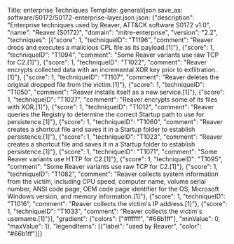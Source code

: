 Title: enterprise Techniques
Template: general/json
save_as: software/S0172/S0172-enterprise-layer.json
json: {"description": "Enterprise techniques used by Reaver, ATT&CK software S0172 v1.0", "name": "Reaver (S0172)", "domain": "mitre-enterprise", "version": "2.2", "techniques": [{"score": 1, "techniqueID": "T1196", "comment": "Reaver drops and executes a malicious CPL file as its payload.[1]"}, {"score": 1, "techniqueID": "T1094", "comment": "Some Reaver variants use raw TCP for C2.[1]"}, {"score": 1, "techniqueID": "T1022", "comment": "Reaver encrypts collected data with an incremental XOR key prior to exfiltration.[1]"}, {"score": 1, "techniqueID": "T1107", "comment": "Reaver deletes the original dropped file from the victim.[1]"}, {"score": 1, "techniqueID": "T1050", "comment": "Reaver installs itself as a new service.[1]"}, {"score": 1, "techniqueID": "T1027", "comment": "Reaver encrypts some of its files with XOR.[1]"}, {"score": 1, "techniqueID": "T1012", "comment": "Reaver queries the Registry to determine the correct Startup path to use for persistence.[1]"}, {"score": 1, "techniqueID": "T1060", "comment": "Reaver creates a shortcut file and saves it in a Startup folder to establish persistence.[1]"}, {"score": 1, "techniqueID": "T1023", "comment": "Reaver creates a shortcut file and saves it in a Startup folder to establish persistence.[1]"}, {"score": 1, "techniqueID": "T1071", "comment": "Some Reaver variants use HTTP for C2.[1]"}, {"score": 1, "techniqueID": "T1095", "comment": "Some Reaver variants use raw TCP for C2.[1]"}, {"score": 1, "techniqueID": "T1082", "comment": "Reaver collects system information from the victim, including CPU speed, computer name, volume serial number, ANSI code page, OEM code page identifier for the OS, Microsoft Windows version, and memory information.[1]"}, {"score": 1, "techniqueID": "T1016", "comment": "Reaver collects the victim's IP address.[1]"}, {"score": 1, "techniqueID": "T1033", "comment": "Reaver collects the victim's username.[1]"}], "gradient": {"colors": ["#ffffff", "#66b1ff"], "minValue": 0, "maxValue": 1}, "legendItems": [{"label": "used by Reaver", "color": "#66b1ff"}]}